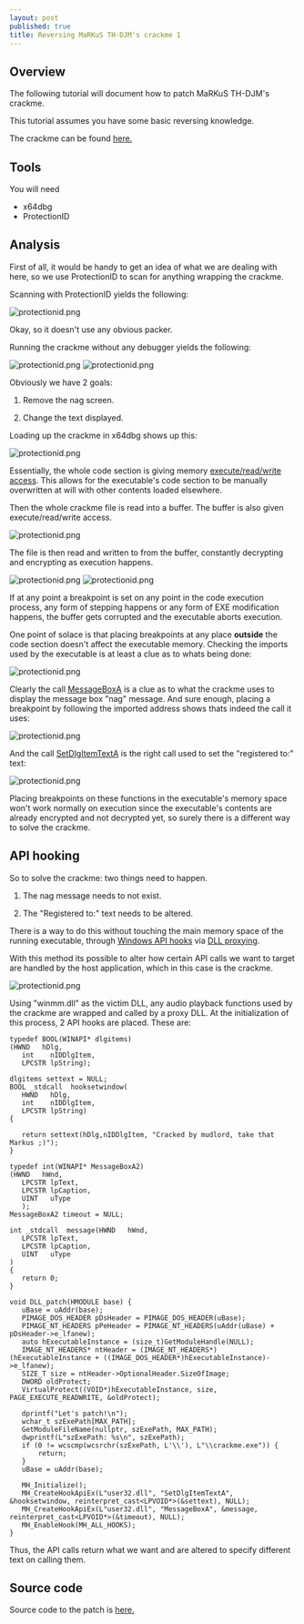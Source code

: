 ```yaml
---
layout: post
published: true
title: Reversing MaRKuS TH-DJM's crackme 1
---
```

## Overview

The following tutorial will document how to patch MaRKuS TH-DJM's crackme.

This tutorial assumes you have some basic reversing knowledge.

The crackme can be found [here.](https://github.com/mudlord/crackme_solutions/blob/master/crackmes/markus_th-djm_crackme1.rar)

## Tools

You will need

* x64dbg
* ProtectionID

## Analysis

First of all, it would be handy to get an idea of what we are dealing with here, so we use
ProtectionID to scan for anything wrapping the crackme.

Scanning with ProtectionID yields the following:

![protectionid.png]({{site.baseurl}}/images/markuscrack/protectionid.PNG)

Okay, so it doesn't use any obvious packer. 

Running the crackme without any debugger yields the following:

![protectionid.png]({{site.baseurl}}/images/markuscrack/4.PNG)
![protectionid.png]({{site.baseurl}}/images/markuscrack/5.PNG)

Obviously we have 2 goals:

1) Remove the nag screen.

2) Change the text displayed.

Loading up the crackme in x64dbg shows up this:

![protectionid.png]({{site.baseurl}}/images/markuscrack/1.PNG)


Essentially, the whole code section is giving memory [execute/read/write access](https://docs.microsoft.com/en-us/windows/win32/memory/memory-protection-constants). 
This allows for the executable's code section to be manually overwritten at will with other contents loaded elsewhere.

Then the whole crackme file is read into a buffer. The buffer is also given execute/read/write access.

![protectionid.png]({{site.baseurl}}/images/markuscrack/2.PNG)

The file is then read and written to from the buffer, constantly decrypting and encrypting as execution happens.

![protectionid.png]({{site.baseurl}}/images/markuscrack/3.PNG)
![protectionid.png]({{site.baseurl}}/images/markuscrack/7.PNG)

 If at any point a breakpoint is set on any point in the code execution process, any form of stepping happens or any form of EXE modification happens, the buffer gets corrupted and the executable aborts execution.

 One point of solace is that placing breakpoints at any place **outside** the code section doesn't affect the executable memory. Checking the imports used by the executable is at least a clue as to whats being done:

 ![protectionid.png]({{site.baseurl}}/images/markuscrack/8.PNG)

 Clearly the call [MessageBoxA](https://docs.microsoft.com/en-us/windows/win32/api/winuser/nf-winuser-messageboxa) is a clue as to what the crackme uses to display the message box "nag" message. And sure enough, placing a breakpoint by following the imported address shows thats indeed the call it uses:

  ![protectionid.png]({{site.baseurl}}/images/markuscrack/9.PNG)

  And the call [SetDlgItemTextA](https://docs.microsoft.com/en-us/windows/win32/api/winuser/nf-winuser-messageboxa) is the right call used to set the "registered to:" text:

   ![protectionid.png]({{site.baseurl}}/images/markuscrack/10.PNG)

   Placing breakpoints on these functions in the executable's memory space won't work normally on execution since the executable's contents are already encrypted and not decrypted yet, so surely there is a different way to solve the crackme.
 

## API hooking

So to solve the crackme: two things need to happen.

1) The nag message needs to not exist.

2) The "Registered to:" text needs to be altered.

There is a way to do this without touching the main memory space of the running executable, through [Windows API hooks](https://www.pelock.com/articles/intercepting-dll-libraries-calls-api-hooking-in-practice) via [DLL proxying](https://kevinalmansa.github.io/application%20security/DLL-Proxying/).

With this method its possible to alter how certain API calls we want to target are handled by the host application, which in this case is the crackme. 

 ![protectionid.png]({{site.baseurl}}/images/markuscrack/11.PNG)

 Using "winmm.dll" as the victim DLL, any audio playback functions used by the crackme are wrapped and called by a proxy DLL. At the initialization of this process, 2 API hooks are placed. These are:

 ```
typedef BOOL(WINAPI* dlgitems)
(HWND   hDlg,
	int    nIDDlgItem,
	LPCSTR lpString);

dlgitems settext = NULL;
BOOL _stdcall  hooksetwindow(
	HWND   hDlg,
	int    nIDDlgItem,
	LPCSTR lpString)
{
	
	return settext(hDlg,nIDDlgItem, "Cracked by mudlord, take that Markus ;)");
}

typedef int(WINAPI* MessageBoxA2)
(HWND   hWnd,
	LPCSTR lpText,
	LPCSTR lpCaption,
	UINT   uType
	);
MessageBoxA2 timeout = NULL;

int _stdcall  message(HWND   hWnd,
	LPCSTR lpText,
	LPCSTR lpCaption,
	UINT   uType
)
{
	return 0;
}

void DLL_patch(HMODULE base) {
	uBase = uAddr(base);
	PIMAGE_DOS_HEADER pDsHeader = PIMAGE_DOS_HEADER(uBase);
	PIMAGE_NT_HEADERS pPeHeader = PIMAGE_NT_HEADERS(uAddr(uBase) + pDsHeader->e_lfanew);
	auto hExecutableInstance = (size_t)GetModuleHandle(NULL);
	IMAGE_NT_HEADERS* ntHeader = (IMAGE_NT_HEADERS*)(hExecutableInstance + ((IMAGE_DOS_HEADER*)hExecutableInstance)->e_lfanew);
	SIZE_T size = ntHeader->OptionalHeader.SizeOfImage;
	DWORD oldProtect;
	VirtualProtect((VOID*)hExecutableInstance, size, PAGE_EXECUTE_READWRITE, &oldProtect);

	dprintf("Let's patch!\n");
	wchar_t szExePath[MAX_PATH];
	GetModuleFileName(nullptr, szExePath, MAX_PATH);
	dwprintf(L"szExePath: %s\n", szExePath);
	if (0 != wcscmp(wcsrchr(szExePath, L'\\'), L"\\crackme.exe")) {
		return;
	}
	uBase = uAddr(base);

	MH_Initialize();
	MH_CreateHookApiEx(L"user32.dll", "SetDlgItemTextA", &hooksetwindow, reinterpret_cast<LPVOID*>(&settext), NULL);
	MH_CreateHookApiEx(L"user32.dll", "MessageBoxA", &message, reinterpret_cast<LPVOID*>(&timeout), NULL);
    MH_EnableHook(MH_ALL_HOOKS);
}
 ```

 Thus, the API calls return what we want and are altered to specify different text on calling them.

## Source code

 Source code to the patch is [here.](https://github.com/mudlord/crackme_solutions/tree/master/markus_crack) 




